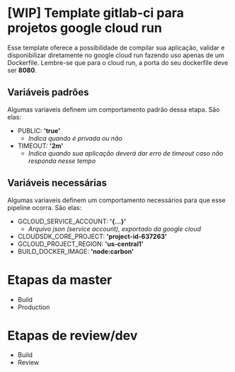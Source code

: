 # [WIP] Template gitlab-ci para projetos google cloud run
Esse template oferece a possibilidade de compilar sua aplicação, validar e disponibilizar diretamente no google cloud run fazendo uso apenas de um Dockerfile.
Lembre-se que para o cloud run, a porta do seu dockerfile deve ser **8080**.

## Variáveis padrões
Algumas variaveis definem um comportamento padrão dessa etapa. São elas:
- PUBLIC: **'true'**
  - _Indica quando é privada ou não_
- TIMEOUT: **'2m'**
   - _Indica quando sua aplicação deverá dar erro de timeout caso não responda nesse tempo_

## Variáveis necessárias
Algumas variaveis definem um comportamento necessários para que esse pipeline ocorra. São elas:
- GCLOUD_SERVICE_ACCOUNT: **'{...}'**
  - _Arquivo json (service account), exportado da google cloud_
- CLOUDSDK_CORE_PROJECT: **'project-id-637263'**
- GCLOUD_PROJECT_REGION: **'us-central1'**
- BUILD_DOCKER_IMAGE: **'node:carbon'**

# Etapas da master
- Build
- Production

# Etapas de review/dev
- Build
- Review
